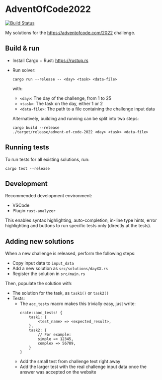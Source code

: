 # AdventOfCode2022

[![Build Status](https://img.shields.io/github/workflow/status/Finomnis/AdventOfCode2022/CI/main)](https://github.com/Finomnis/AdventOfCode2022/actions/workflows/ci.yml?query=branch:main)

My solutions for the https://adventofcode.com/2022 challenge.

## Build & run

- Install Cargo + Rust: https://rustup.rs
- Run solver:
  ```
  cargo run --release -- <day> <task> <data-file>
  ```
  with:
    - `<day>`: The day of the challenge, from 1 to 25
    - `<task>`: The task on the day, either 1 or 2
    - `<data-file>`: The path to a file containing the challenge input data

  Alternatively, building and running can be split into two steps:
  ```
  cargo build --release
  ./target/release/advent-of-code-2022 <day> <task> <data-file>
  ```

## Running tests

To run tests for all existing solutions, run:
```
cargo test --release
```

## Development

Recommended development environment:

- VSCode
- Plugin `rust-analyzer`

This enables syntax highlighting, auto-completion, in-line type hints,
error highlighting and buttons to run specific tests only (directly at the tests).

## Adding new solutions

When a new challenge is released, perform the following steps:

- Copy input data to `input_data`
- Add a new solution as `src/solutions/dayXX.rs`
- Register the solution in `src/main.rs`

Then, populate the solution with:

- The solution for the task, as `task1()` or `task2()`
- Tests:
  - The `aoc_tests` macro makes this trivially easy,
    just write:
    ```
    crate::aoc_tests! {
        task1: {
            <test_name> => <expected_result>,
        },
        task2: {
            // For example:
            simple => 12345,
            complex => 56789,
        }
    }
    ```
  - Add the small test from challenge text right away
  - Add the larger test with the real challenge input data once the answer was accepted on the website
